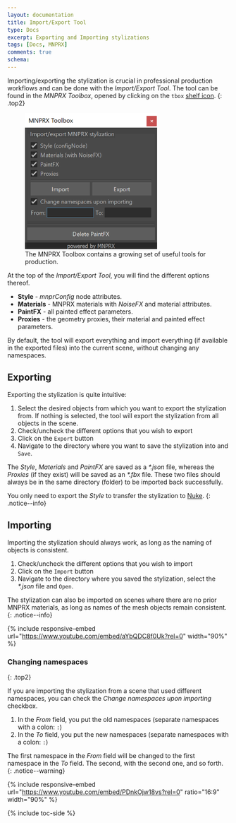 ```yaml
---
layout: documentation
title: Import/Export Tool
type: Docs
excerpt: Exporting and Importing stylizations
tags: [Docs, MNPRX]
comments: true
schema:
---
```


Importing/exporting the stylization is crucial in professional production workflows and can be done with the _Import/Export Tool_. The tool can be found in the _MNPRX Toolbox_, opened by clicking on the `tbox` [shelf icon](../shelf).
{: .top2}

<figure class="align-center">
	<img src="/images/MNPRX/tbox.png" alt="MNPRX Toolbox" style="width:300px;">
	<figcaption>The MNPRX Toolbox contains a growing set of useful tools for production.</figcaption>
</figure>

At the top of the _Import/Export Tool_, you will find the different options thereof.

* **Style** - _mnprConfig_ node attributes.
* **Materials** - MNPRX materials with _NoiseFX_ and material attributes.
* **PaintFX** - all painted effect parameters.
* **Proxies** - the geometry proxies, their material and painted effect parameters.

By default, the tool will export everything and import everything (if available in the exported files) into the current scene, without changing any namespaces.

## Exporting
Exporting the stylization is quite intuitive:
1. Select the desired objects from which you want to export the stylization from. If nothing is selected, the tool will export the stylization from all objects in the scene.
1. Check/uncheck the different options that you wish to export
1. Click on the `Export` button
1. Navigate to the directory where you want to save the stylization into and `Save`.

The _Style_, _Materials_ and _PaintFX_ are saved as a _*.json_ file, whereas the _Proxies_ (if they exist) will be saved as an _*.fbx_ file. These two files should always be in the same directory (folder) to be imported back successfully.

You only need to export the _Style_ to transfer the stylization to [Nuke](../watercolor-nuke).
{: .notice--info}


## Importing
Importing the stylization should always work, as long as the naming of objects is consistent.
1. Check/uncheck the different options that you wish to import
1. Click on the `Import` button
1. Navigate to the directory where you saved the stylization, select the _*.json_ file and `Open`.

The stylization can also be imported on scenes where there are no prior MNPRX materials, as long as names of the mesh objects remain consistent.
{: .notice--info}

{% include responsive-embed url="https://www.youtube.com/embed/aYbQDC8f0Uk?rel=0" width="90%" %}


### Changing namespaces
{: .top2}

If you are importing the stylization from a scene that used different namespaces, you can check the _Change namespaces upon importing_ checkbox.
1. In the _From_ field, you put the old namespaces (separate namespaces with a colon: `:`)
2. In the _To_ field, you put the new namespaces (separate namespaces with a colon: `:`)

The first namespace in the _From_ field will be changed to the first namespace in the _To_ field. The second, with the second one, and so forth.
{: .notice--warning}

{% include responsive-embed url="https://www.youtube.com/embed/PDnkOjw18vs?rel=0" ratio="16:9" width="90%" %}

{% include toc-side %}

